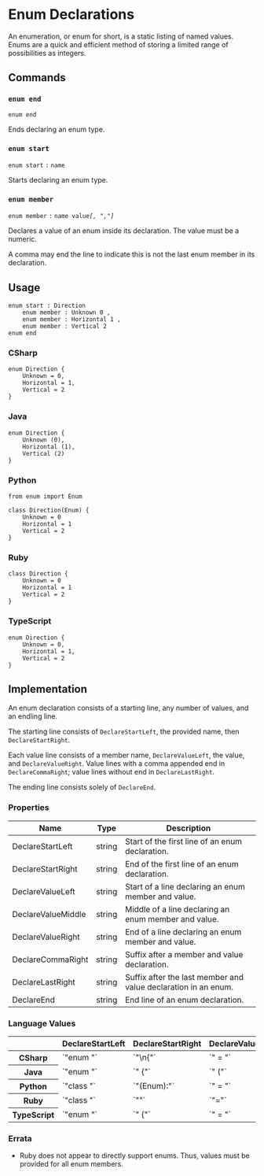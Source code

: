 # Enum Declarations

An enumeration, or enum for short, is a static listing of named values.
Enums are a quick and efficient method of storing a limited range of possibilities as integers.


## Commands

### `enum end`

`enum end`

Ends declaring an enum type.

### `enum start`

`enum start` `:` `name`

Starts declaring an enum type.

### `enum member`

`enum member` `:` `name value`*`[, ","]`*

Declares a value of an enum inside its declaration. The value must be a numeric.

A comma may end the line to indicate this is not the last enum member in its declaration. 


## Usage

```
enum start : Direction
    enum member : Unknown 0 ,
    enum member : Horizontal 1 ,
    enum member : Vertical 2
enum end
```

### CSharp

```
enum Direction {
    Unknown = 0,
    Horizontal = 1,
    Vertical = 2
}
```

### Java

```
enum Direction {
    Unknown (0),
    Horizontal (1),
    Vertical (2)
}
```

### Python

```
from enum import Enum

class Direction(Enum) {
    Unknown = 0
    Horizontal = 1
    Vertical = 2
}
```

### Ruby

```
class Direction {
    Unknown = 0
    Horizontal = 1
    Vertical = 2
}
```

### TypeScript

```
enum Direction {
    Unknown = 0,
    Horizontal = 1,
    Vertical = 2
}
```

## Implementation

An enum declaration consists of a starting line, any number of values, and an endling line.

The starting line consists of `DeclareStartLeft`, the provided name, then `DeclareStartRight`.

Each value line consists of a member name, `DeclareValueLeft`, the value, and `DeclareValueRight`.
Value lines with a comma appended end in `DeclareCommaRight`; value lines without end in `DeclareLastRight`.

The ending line consists solely of `DeclareEnd`.

### Properties

<table>
    <thead>
        <th>Name</th>
        <th>Type</th>
        <th>Description</th>
    </thead>
    <tbody>
        <tr>
            <td>DeclareStartLeft</td>
            <td>string</td>
            <td>Start of the first line of an enum declaration.</td>
        </tr>
        <tr>
            <td>DeclareStartRight</td>
            <td>string</td>
            <td>End of the first line of an enum declaration.</td>
        </tr>
        <tr>
            <td>DeclareValueLeft</td>
            <td>string</td>
            <td>Start of a line declaring an enum member and value.</td>
        </tr>
        <tr>
            <td>DeclareValueMiddle</td>
            <td>string</td>
            <td>Middle of a line declaring an enum member and value.</td>
        </tr>
        <tr>
            <td>DeclareValueRight</td>
            <td>string</td>
            <td>End of a line declaring an enum member and value.</td>
        </tr>
        <tr>
            <td>DeclareCommaRight</td>
            <td>string</td>
            <td>Suffix after a member and value declaration.</td>
        </tr>
        <tr>
            <td>DeclareLastRight</td>
            <td>string</td>
            <td>Suffix after the last member and value declaration in an enum.</td>
        </tr>
        <tr>
            <td>DeclareEnd</td>
            <td>string</td>
            <td>End line of an enum declaration.</td>
        </tr>
    </tbody>
</table>

### Language Values

<table>
    <thead>
        <th></th>
        <th>DeclareStartLeft</th>
        <th>DeclareStartRight</th>
        <th>DeclareValueLeft</th>
        <th>DeclareValueRight</th>
        <th>DeclareCommaRight</th>
        <th>DeclareLastRight</th>
        <th>DeclareEnd</th>
    </thead>
    <tbody>
        <tr>
            <th>CSharp</th>
            <td>`"enum "`</td>
            <td>`"\n{"`</td>
            <td>`" = "`</td>
            <td>`""`</td>
            <td>`","`</td>
            <td>`";"`</td>
            <td>`"}"`</td>
        </tr>
        <tr>
            <th>Java</th>
            <td>`"enum "`</td>
            <td>`" {"`</td>
            <td>`" ("`</td>
            <td>`")"`</td>
            <td>`","`</td>
            <td>`";"`</td>
            <td>`"}"`</td>
        </tr>
        <tr>
            <th>Python</th>
            <td>`"class "`</td>
            <td>`"(Enum):"`</td>
            <td>`" = "`</td>
            <td>`""`</td>
            <td>`""`</td>
            <td>`""`</td>
            <td>`""`</td>
        </tr>
        <tr>
            <th>Ruby</th>
            <td>`"class "`</td>
            <td>`""`</td>
            <td>`"="`</td>
            <td>`""`</td>
            <td>`""`</td>
            <td>`""`</td>
            <td>`""`</td>
        </tr>
        <tr>
            <th>TypeScript</th>
            <td>`"enum "`</td>
            <td>`" {"`</td>
            <td>`" = "`</td>
            <td>`""`</td>
            <td>`","`</td>
            <td>`""`</td>
            <td>`"}"`</td>
        </tr>
    <tbody>
</table>

### Errata

* Ruby does not appear to directly support enums. Thus, values must be provided for all enum members.

